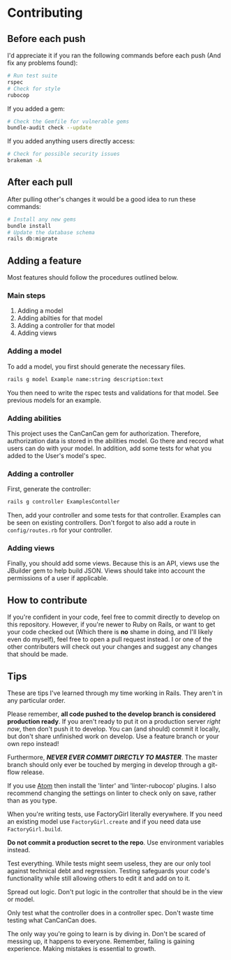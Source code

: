 # Contributing

## Before each push
I'd appreciate it if you ran the following commands before each push (And fix any problems found):
```bash
# Run test suite
rspec
# Check for style
rubocop
```
If you added a gem:
```bash
# Check the Gemfile for vulnerable gems
bundle-audit check --update
```
If you added anything users directly access:
```bash
# Check for possible security issues
brakeman -A
```

## After each pull
After pulling other's changes it would be a good idea to run these commands:
```bash
# Install any new gems
bundle install
# Update the database schema
rails db:migrate
```

## Adding a feature
Most features should follow the procedures outlined below.

### Main steps
1. Adding a model
2. Adding abilties for that model
3. Adding a controller for that model
4. Adding views

### Adding a model
To add a model, you first should generate the necessary files.
```bash
rails g model Example name:string description:text
```
You then need to write the rspec tests and validations for that model. See previous models for an example.

### Adding abilities
This project uses the CanCanCan gem for authorization. Therefore, authorization data is stored in the abilities model. Go there and record what users can do with your model. In addition, add some tests for what you added to the User's model's spec.

### Adding a controller
First, generate the controller:
```bash
rails g controller ExamplesContoller
```
Then, add your controller and some tests for that controller. Examples can be seen on existing controllers. Don't forgot to also add a route in `config/routes.rb` for your controller.

### Adding views
Finally, you should add some views. Because this is an API, views use the JBuilder gem to help build JSON. Views should take into account the permissions of a user if applicable.

## How to contribute
If you're confident in your code, feel free to commit directly to develop on this repository. However, if you're newer to Ruby on Rails, or want to get your code checked out (Which there is **no** shame in doing, and I'll likely even do myself), feel free to open a pull request instead. I or one of the other contributers will check out your changes and suggest any changes that should be made.

## Tips
These are tips I've learned through my time working in Rails. They aren't in any particular order.

Please remember, **all code pushed to the develop branch is considered production ready**. If you aren't ready to put it on a production server *right now*, then don't push it to develop. You can (and should) commit it locally, but don't share unfinished work on develop. Use a feature branch or your own repo instead!

Furthermore, ***NEVER EVER COMMIT DIRECTLY TO MASTER***. The master branch should only ever be touched by merging in develop through a git-flow release.

If you use [Atom](https://atom.io) then install the 'linter' and 'linter-rubocop' plugins. I also recommend changing the settings on linter to check only on save, rather than as you type.

When you're writing tests, use FactoryGirl literally everywhere. If you need an existing model use `FactoryGirl.create` and if you need data use `FactoryGirl.build`.

**Do not commit a production secret to the repo**. Use environment variables instead.

Test everything. While tests might seem useless, they are our only tool against technical debt and regression. Testing safeguards your code's functionality while still allowing others to edit it and add on to it.

Spread out logic. Don't put logic in the controller that should be in the view or model.

Only test what the controller does in a controller spec. Don't waste time testing what CanCanCan does.

The only way you're going to learn is by diving in. Don't be scared of messing up, it happens to everyone. Remember, failing is gaining experience. Making mistakes is essential to growth.
